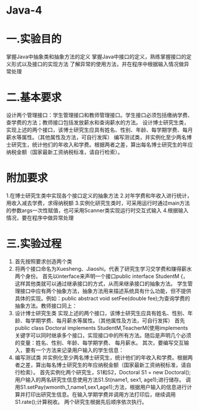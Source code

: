 # Java-4
# 一.实验目的
掌握Java中抽象类和抽象方法的定义
掌握Java中接口的定义，熟练掌握接口的定义形式以及接口的实现方法
了解异常的使用方法，并在程序中根据输入情况做异常处理
# 二.基本要求
设计两个管理接口：学生管理接口和教师管理接口。学生接口必须包括缴纳学费、查学费的方法；教师接口包括发放薪水和查询薪水的方法。
设计博士研究生类，实现上述的两个接口，该博士研究生应具有姓名、性别、年龄、每学期学费、每月薪水等属性。（其他属性及方法，可自行发挥）
编写测试类，并实例化至少两名博士研究生，统计他们的年收入和学费。根据两者之差，算出每名博士研究生的年应纳税金额（国家最新工资纳税标准，请自行检索）。
# 附加要求
1.在博士研究生类中实现各个接口定义的抽象方法
2.对年学费和年收入进行统计，用收入减去学费，求得纳税额
3.实例化研究生类时，可采用运行时通过main方法的参数args一次性赋值，也可采用Scanner类实现运行时交互式输入
4.根据输入情况，要在程序中做异常处理
# 三.实验过程
1. 首先按照要求创造两个类
2. 将两个接口命名为Xuesheng、Jiaoshi。代表了研究生学习交学费和赚得薪水两个身份。
首先以interface来声明一个接口public interface StudentM {，这样其他类就可以通过继承接口的方式，从而来继承接口的抽象方法。
学生管理接口中应有两个抽象方法，抽象方法用来描述系统具有什么功能，但不提供具体的实现。例如：public abstract void setFee(double fee);为查询学费的抽象方法。教师接口同上：
3. 设计博士研究生类
实现上述的两个接口，该博士研究生应具有姓名、性别、年龄、每学期学费、每月薪水等属性。（其他属性及方法，可自行发挥）
首先public class Doctoral implements StudentM,TeacherM{使用implements关键字可以同时继承多个接口，实现接口中的所有方法。随后是声明几个必须的变量：姓名、性别、年龄、每学期学费、 每月薪水。
其次，要编写交互输入，要有一个方法来记录用户输入的学生信息：
4. 编写测试类
并实例化至少两名博士研究生，统计他们的年收入和学费。根据两者之差，算出每名博士研究生的年应纳税金额（国家最新工资纳税标准，请自行检索）。
首先实例化两个研究生，S1和S2，Doctoral S1 = new Doctoral();用户输入的两名研究生信息使用方法S1.St(name1, sex1, age1);进行储存。
调用S1.setPay(wmonth_1,name1,sex1,age1);方法，根据用户输入的信息进行计算并打印出研究生信息。在输入学期学费并调用方法打印后，继续调用S1.rate();计算税收。
两个研究生根据先后顺序依次执行。





   


   
  

